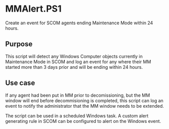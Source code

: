 # MMAlert.PS1
Create an event for SCOM agents ending Maintenance Mode within 24 hours.  

## Purpose
This script will detect any Windows Computer objects currently in Maintenance Mode in SCOM and log an event for any where their MM started more than 3 days prior and will be ending within 24 hours.

## Use case
If any agent had been put in MM prior to decomissioning, but the MM window will end before decommisioning is completed, this script can log an event to notify the administrator that the MM window needs to be extended.  

The script can be used in a scheduled Windows task.  A custom alert generating rule in SCOM can be configured to alert on the Windows event.

